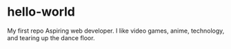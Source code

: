 # hello-world
My first repo
Aspiring web developer.  I like video games, anime, technology, and tearing up the dance floor.  
